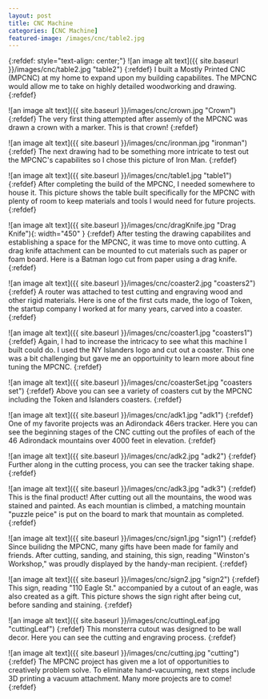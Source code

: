 ```yaml
---
layout: post
title: CNC Machine
categories: [CNC Machine]
featured-image: /images/cnc/table2.jpg
---
```




{:refdef: style="text-align: center;"}
![an image alt text]({{ site.baseurl }}/images/cnc/table2.jpg "table2")
{:refdef}
I built a Mostly Printed CNC (MPCNC) at my home to expand upon my building capabilites. The MPCNC would allow me to take on highly detailed woodworking and drawing.
{:refdef}

![an image alt text]({{ site.baseurl }}/images/cnc/crown.jpg "Crown")
{:refdef}
The very first thing attempted after assemly of the MPCNC was drawn a crown with a marker. This is that crown!
{:refdef}

![an image alt text]({{ site.baseurl }}/images/cnc/ironman.jpg "ironman")
{:refdef}
The next drawing had to be something more intricate to test out the MPCNC's capabilites so I chose this picture of Iron Man. 
{:refdef}

![an image alt text]({{ site.baseurl }}/images/cnc/table1.jpg "table1")
{:refdef}
After completing the build of the MPCNC, I needed somewhere to house it. This picture shows the table built specifically for the MPCNC with plenty of room to keep materials and tools I would need for future projects.
{:refdef}

![an image alt text]({{ site.baseurl }}/images/cnc/dragKnife.jpg "Drag Knife"){: width="450" }
{:refdef}
After testing the drawing capabilites and establishing a space for the MPCNC, it was time to move onto cutting. A drag knife attachment can be mounted to cut materials such as paper or foam board. Here is a Batman logo cut from paper using a drag knife.
{:refdef}

![an image alt text]({{ site.baseurl }}/images/cnc/coaster2.jpg "coasters2")
{:refdef}
A router was attached to test cutting and engraving wood and other rigid materials. Here is one of the first cuts made, the logo of Token, the startup company I worked at for many years, carved into a coaster.
{:refdef}

![an image alt text]({{ site.baseurl }}/images/cnc/coaster1.jpg "coasters1")
{:refdef}
Again, I had to increase the intricacy to see what this machine I built could do. I used the NY Islanders logo and cut out a coaster. This one was a bit challenging but gave me an opportuinity to learn more about fine tuning the MPCNC.
{:refdef}

![an image alt text]({{ site.baseurl }}/images/cnc/coasterSet.jpg "coasters set")
{:refdef}
Above you can see a variety of coasters cut by the MPCNC including the Token and Islanders coasters.
{:refdef}

![an image alt text]({{ site.baseurl }}/images/cnc/adk1.jpg "adk1")
{:refdef}
One of my favorite projects was an Adirondack 46ers tracker. Here you can see the beginning stages of the CNC cutting out the profiles of each of the 46 Adirondack mountains over 4000 feet in elevation. 
{:refdef}

![an image alt text]({{ site.baseurl }}/images/cnc/adk2.jpg "adk2")
{:refdef}
Further along in the cutting process, you can see the tracker taking shape. 
{:refdef}

![an image alt text]({{ site.baseurl }}/images/cnc/adk3.jpg "adk3")
{:refdef}
This is the final product! After cutting out all the mountains, the wood was stained and painted. As each mountian is climbed, a matching mountain "puzzle peice" is put on the board to mark that mountain as completed.
{:refdef}

![an image alt text]({{ site.baseurl }}/images/cnc/sign1.jpg "sign1")
{:refdef}
Since builidng the MPCNC, many gifts have been made for family and friends. After cutting, sanding, and staining, this sign, reading "Winston's Workshop," was proudly displayed by the handy-man recipient. 
{:refdef}

![an image alt text]({{ site.baseurl }}/images/cnc/sign2.jpg "sign2")
{:refdef}
This sign, reading "110 Eagle St." accompanied by a cutout of an eagle, was also created as a gift. This picture shows the sign right after being cut, before sanding and staining.
{:refdef}

![an image alt text]({{ site.baseurl }}/images/cnc/cuttingLeaf.jpg "cuttingLeaf")
{:refdef}
This monsterra cutout was designed to be wall decor. Here you can see the cutting and engraving process.
{:refdef}

![an image alt text]({{ site.baseurl }}/images/cnc/cutting.jpg "cutting")
{:refdef}
The MPCNC project has given me a lot of opportunities to creatively problem solve. To eliminate hand-vacuuming, next steps include 3D printing a vacuum attachment. Many more projects are to come!
{:refdef}

